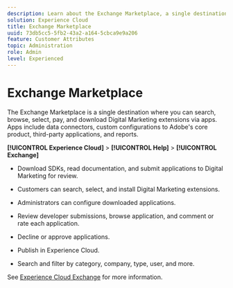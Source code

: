 ```yaml
---
description: Learn about the Exchange Marketplace, a single destination where you can search, browse, select, pay, and download Digital Marketing extensions via apps.
solution: Experience Cloud
title: Exchange Marketplace 
uuid: 73db5cc5-5fb2-43a2-a164-5cbca9e9a206
feature: Customer Attributes
topic: Administration
role: Admin
level: Experienced
---
```


# Exchange Marketplace

The Exchange Marketplace is a single destination where you can search, browse, select, pay, and download Digital Marketing extensions via apps. Apps include data connectors, custom configurations to Adobe's core product, third-party applications, and reports.

**[!UICONTROL Experience Cloud]** > **[!UICONTROL Help]** > **[!UICONTROL Exchange]** 

* Download SDKs, read documentation, and submit applications to Digital Marketing for review. 

* Customers can search, select, and install Digital Marketing extensions. 

* Administrators can configure downloaded applications. 

* Review developer submissions, browse application, and comment or rate each application. 

* Decline or approve applications. 

* Publish in Experience Cloud. 

* Search and filter by category, company, type, user, and more. 

See [Experience Cloud Exchange](https://exchange.adobe.com/experiencecloud.html) for more information. 
